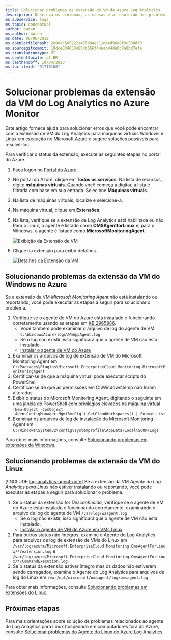 ```yaml
---
title: Solucionar problemas de extensão de VM do Azure Log Analytics
description: Descreva os sintomas, as causas e a resolução dos problemas mais comuns com a extensão de VM do Log Analytics para VMs do Azure para Windows e Linux.
ms.subservice: logs
ms.topic: conceptual
author: bwren
ms.author: bwren
ms.date: 06/06/2019
ms.openlocfilehash: 2e96ac5052221475d9aec11d4ed96e8f9c308d70
ms.sourcegitcommit: 19dce034650c654b656f44aab44de0c7a8bd7efe
ms.translationtype: MT
ms.contentlocale: pt-BR
ms.lasthandoff: 10/04/2020
ms.locfileid: "91710100"
---
```

# <a name="troubleshooting-the-log-analytics-vm-extension-in-azure-monitor"></a>Solucionar problemas da extensão da VM do Log Analytics no Azure Monitor
Este artigo fornece ajuda para solucionar erros que você pode encontrar com a extensão de VM do Log Analytics para máquinas virtuais Windows e Linux em execução no Microsoft Azure e sugere soluções possíveis para resolvê-los.

Para verificar o status da extensão, execute as seguintes etapas no portal do Azure.

1. Faça logon no [Portal do Azure](https://portal.azure.com).
2. No portal do Azure, clique em **Todos os serviços**. Na lista de recursos, digite **máquinas virtuais**. Quando você começa a digitar, a lista é filtrada com base em sua entrada. Selecione **Máquinas virtuais**.
3. Na lista de máquinas virtuais, localize e selecione-a.
3. Na máquina virtual, clique em **Extensões**.
4. Na lista, verifique se a extensão de Log Analytics está habilitada ou não.  Para o Linux, o agente é listado como **OMSAgentforLinux** e, para o Windows, o agente é listado como **MicrosoftMonitoringAgent**.

   ![Exibição da Extensão de VM](./media/vmext-troubleshoot/log-analytics-vmview-extensions.png)

4. Clique na extensão para exibir detalhes. 

   ![Detalhes da Extensão da VM](./media/vmext-troubleshoot/log-analytics-vmview-extensiondetails.png)

## <a name="troubleshooting-azure-windows-vm-extension"></a>Solucionando problemas da extensão da VM do Windows no Azure

Se a extensão da VM *Microsoft Monitoring Agent* não está instalando ou reportando, você pode executar as etapas a seguir para solucionar o problema.

1. Verifique se o agente de VM do Azure está instalado e funcionando corretamente usando as etapas em [KB 2965986](https://support.microsoft.com/kb/2965986#mt1).
   * Você também pode examinar o arquivo de log do agente de VM `C:\WindowsAzure\logs\WaAppAgent.log`
   * Se o log não existir, isso significará que o agente de VM não está instalado.
   * [Instalar o agente de VM do Azure](../learn/quick-collect-azurevm.md#enable-the-log-analytics-vm-extension)
2. Examinar os arquivos de log de extensão de VM do Microsoft Monitoring Agent em `C:\Packages\Plugins\Microsoft.EnterpriseCloud.Monitoring.MicrosoftMonitoringAgent`
3. Certificar-se de que a máquina virtual pode executar scripts do PowerShell
4. Certificar-se de que as permissões em C:\Windows\temp não foram alteradas
5. Exibir o status do Microsoft Monitoring Agent, digitando o seguinte em uma janela do PowerShell com privilégios elevados na máquina virtual `(New-Object -ComObject 'AgentConfigManager.MgmtSvcCfg').GetCloudWorkspaces() | Format-List`
6. Examinar os arquivos de log de instalação do Microsoft Monitoring Agent em `C:\Windows\System32\config\systemprofile\AppData\Local\SCOM\Logs`

Para obter mais informações, consulte [Solucionando problemas em extensões do Windows](../../virtual-machines/extensions/oms-windows.md).

## <a name="troubleshooting-linux-vm-extension"></a>Solucionando problemas da extensão da VM do Linux
[!INCLUDE [log-analytics-agent-note](../../../includes/log-analytics-agent-note.md)] 
Se a extensão da VM *Agente do Log Analytics para Linux* não estiver instalando ou reportando, você pode executar as etapas a seguir para solucionar o problema.

1. Se o status da extensão for *Desconhecido*, verifique se o agente de VM do Azure está instalado e funcionando corretamente, examinando o arquivo de log do agente de VM `/var/log/waagent.log`
   * Se o log não existir, isso significará que o agente de VM não está instalado.
   * [Instalar o Agente de VM do Azure em VMs Linux](https://docs.microsoft.com/azure/virtual-machines/extensions/agent-linux#installation)
2. Para outros status não íntegros, examine o Agente do Log Analytics para arquivos de log de extensão de VMs do Linux em `/var/log/azure/Microsoft.EnterpriseCloud.Monitoring.OmsAgentForLinux/*/extension.log` e `/var/log/azure/Microsoft.EnterpriseCloud.Monitoring.OmsAgentForLinux/*/CommandExecution.log`
3. Se o status da extensão estiver íntegro mas os dados não estiverem sendo carregados, examine o Agente do Log Analytics para arquivos de log do Linux em `/var/opt/microsoft/omsagent/log/omsagent.log`

Para obter mais informações, consulte [Solucionando problemas em extensões do Linux](../../virtual-machines/extensions/oms-linux.md).

## <a name="next-steps"></a>Próximas etapas

Para mais orientações sobre solução de problemas relacionados ao agente do Log Analytics para Linux hospedado em computadores fora do Azure, consulte [Solucionar problemas do Agente do Linux do Azure Log Analytics](agent-linux-troubleshoot.md).  


